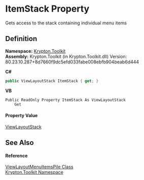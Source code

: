# ItemStack Property


Gets access to the stack containing individual menu items



## Definition
**Namespace:** <a href="79d2eac2-21f4-54ff-7552-b20c33c30600.md">Krypton.Toolkit</a>  
**Assembly:** Krypton.Toolkit (in Krypton.Toolkit.dll) Version: 80.23.10.287+8d7660f9dc5efd033fabe008ebfb904beab6d444

**C#**
``` C#
public ViewLayoutStack ItemStack { get; }
```
**VB**
``` VB
Public ReadOnly Property ItemStack As ViewLayoutStack
	Get
```



#### Property Value
<a href="42a56038-bbde-3c08-40dd-97071c5fada7.md">ViewLayoutStack</a>

## See Also


#### Reference
<a href="0344e21b-33e4-18c8-7b0d-c209c076ee8e.md">ViewLayoutMenuItemsPile Class</a>  
<a href="79d2eac2-21f4-54ff-7552-b20c33c30600.md">Krypton.Toolkit Namespace</a>  
